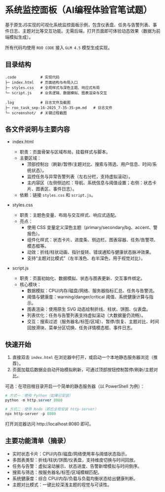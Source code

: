 # 系统监控面板（AI编程体验官笔试题）

基于原生JS实现的可视化系统监控面板示例，包含仪表盘、任务与告警列表、事件日志、主题对比等交互功能。无需后端，打开页面即可体验动态效果（数据为前端模拟生成）。

所有代码均使用 `ROO CODE` 接入 `GLM 4.5` 模型生成实现。

## 目录结构

```
.code           # 实现代码
├─ index.html   # 页面结构与布局入口
├─ styles.css   # 全局样式与深色主题、响应式布局
└─ script.js    # 业务逻辑、数据模拟、图表渲染与交互

.log            # 日志文件及截图
├─ roo_task_sep-16-2025_7-35-35-pm.md   # 日志文件
└─ screenshot/  # 关键过程截图 

```

## 各文件说明与主要内容

- index.html
	- 职责：页面骨架与区域布局，挂载样式与脚本。
	- 主要区域：
		- 顶部控制台（刷新/暂停/主题对比、搜索与筛选、用户信息、时间/系统状态）。
		- 监控任务与异常告警列表（左右分栏，支持虚拟滚动）。
		- 主内容区（左侧侧边栏：导航、系统信息与阈值设置；右侧：状态卡片、图表区、事件日志）。
	- 依赖：链接 `styles.css` 和 `script.js`。

- styles.css
	- 职责：主题色变量、布局与交互样式、响应式适配。
	- 亮点：
		- 使用 CSS 变量定义深色主题（primary/secondary/bg、accent、警报色）。
		- 组件化样式：状态卡片、进度条、侧边栏、图表容器、任务/告警项、模态框等。
		- 动效：折线/柱状动画、指针旋转、错误通知与健康状态脉冲效果。
		- 支持“主题对比模式”（左半浅色、右半深色，用于视觉对比）。

- script.js
	- 职责：页面初始化、数据模拟、状态与图表更新、交互事件绑定。
	- 核心模块：
		- 数据模拟：CPU/内存/磁盘/网络、服务器指标汇总、任务与告警流。
		- 阈值与健康度：warning/danger/critical 阈值、系统健康计算与指示。
		- 图表渲染：使用原生 SVG 动态绘制折线、柱状、饼图、仪表盘。
		- 列表优化：任务与告警列表支持虚拟滚动（大数据量仍流畅）。
		- 交互：搜索过滤（服务器名/标签/区域）、暂停/恢复、主题对比、时间回放滑块、菜单分区切换、任务详情模态框、事件日志。

## 快速开始

1. 直接双击 `index.html` 在浏览器中打开，或启动一个本地静态服务器浏览（推荐）。
2. 页面加载后数据会自动开始模拟刷新，可通过顶部按钮控制暂停/刷新/主题对比。

可选：在项目根目录开启一个简单的静态服务器（以 PowerShell 为例）：

```powershell
# 方式一：使用 Python（如果已安装）
python -m http.server 8080

# 方式二：使用 Node（若已全局安装 http-server）
npx http-server -p 8080
```

打开浏览器访问 http://localhost:8080 即可。

## 主要功能清单（摘录）

- 实时状态卡片：CPU/内存/磁盘/网络使用率与阈值状态指示。
- 多图表类型：折线/柱状/饼图/仪表盘，支持维度切换与时间回放。
- 任务与告警：虚拟滚动展示、状态进度、告警新增模拟与时间倒序。
- 搜索与筛选：按服务器名/标签/区域模糊匹配。
- 系统健康度：综合 CPU/内存/负载与负载均衡状态给出健康判断。
- 主题对比模式：一键比较深浅主题的视觉与可读性。
